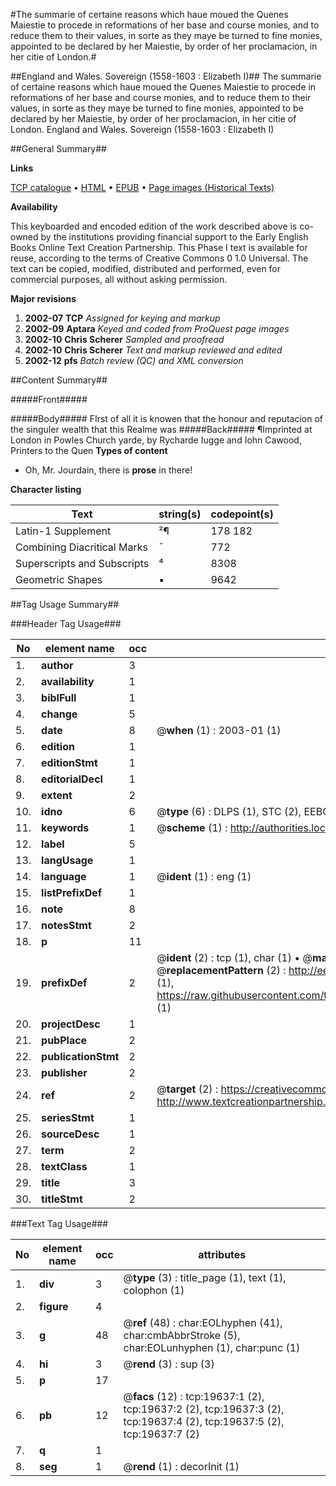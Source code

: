 #The summarie of certaine reasons which haue moued the Quenes Maiestie to procede in reformations of her base and course monies, and to reduce them to their values, in sorte as they maye be turned to fine monies, appointed to be declared by her Maiestie, by order of her proclamacion, in her citie of London.#

##England and Wales. Sovereign (1558-1603 : Elizabeth I)##
The summarie of certaine reasons which haue moued the Quenes Maiestie to procede in reformations of her base and course monies, and to reduce them to their values, in sorte as they maye be turned to fine monies, appointed to be declared by her Maiestie, by order of her proclamacion, in her citie of London.
England and Wales. Sovereign (1558-1603 : Elizabeth I)

##General Summary##

**Links**

[TCP catalogue](http://www.ota.ox.ac.uk/tcp/)  • 
[HTML](http://tei.it.ox.ac.uk/tcp/Texts-HTML/free/A22/A22667.html)  • 
[EPUB](http://tei.it.ox.ac.uk/tcp/Texts-EPUB/free/A22/A22667.epub) • 
[Page images (Historical Texts)](https://data.historicaltexts.jisc.ac.uk/view?pubId=eebo-99854228e&pageId=eebo-99854228e-19637-1)

**Availability**

This keyboarded and encoded edition of the
	       work described above is co-owned by the institutions
	       providing financial support to the Early English Books
	       Online Text Creation Partnership. This Phase I text is
	       available for reuse, according to the terms of Creative
	       Commons 0 1.0 Universal. The text can be copied,
	       modified, distributed and performed, even for
	       commercial purposes, all without asking permission.

**Major revisions**

1. __2002-07__ __TCP__ *Assigned for keying and markup*
1. __2002-09__ __Aptara__ *Keyed and coded from ProQuest page images*
1. __2002-10__ __Chris Scherer__ *Sampled and proofread*
1. __2002-10__ __Chris Scherer__ *Text and markup reviewed and edited*
1. __2002-12__ __pfs__ *Batch review (QC) and XML conversion*

##Content Summary##

#####Front#####

#####Body#####
FIrst of all it is knowen that the honour
and reputacion of the singuler
wealth that this Realme was
#####Back#####
¶Imprinted at London
in Powles Church yarde, by
Rycharde Iugge and Iohn Cawood,
Printers to the
Quen
**Types of content**

  * Oh, Mr. Jourdain, there is **prose** in there!

**Character listing**


|Text|string(s)|codepoint(s)|
|---|---|---|
|Latin-1 Supplement|²¶|178 182|
|Combining             Diacritical Marks|̄|772|
|Superscripts             and Subscripts|⁴|8308|
|Geometric Shapes|▪|9642|

##Tag Usage Summary##

###Header Tag Usage###

|No|element name|occ|attributes|
|---|---|---|---|
|1.|__author__|3||
|2.|__availability__|1||
|3.|__biblFull__|1||
|4.|__change__|5||
|5.|__date__|8| @__when__ (1) : 2003-01 (1)|
|6.|__edition__|1||
|7.|__editionStmt__|1||
|8.|__editorialDecl__|1||
|9.|__extent__|2||
|10.|__idno__|6| @__type__ (6) : DLPS (1), STC (2), EEBO-CITATION (1), PROQUEST (1), VID (1)|
|11.|__keywords__|1| @__scheme__ (1) : http://authorities.loc.gov/ (1)|
|12.|__label__|5||
|13.|__langUsage__|1||
|14.|__language__|1| @__ident__ (1) : eng (1)|
|15.|__listPrefixDef__|1||
|16.|__note__|8||
|17.|__notesStmt__|2||
|18.|__p__|11||
|19.|__prefixDef__|2| @__ident__ (2) : tcp (1), char (1)  •  @__matchPattern__ (2) : ([0-9\-]+):([0-9IVX]+) (1), (.+) (1)  •  @__replacementPattern__ (2) : http://eebo.chadwyck.com/downloadtiff?vid=$1&page=$2 (1), https://raw.githubusercontent.com/textcreationpartnership/Texts/master/tcpchars.xml#$1 (1)|
|20.|__projectDesc__|1||
|21.|__pubPlace__|2||
|22.|__publicationStmt__|2||
|23.|__publisher__|2||
|24.|__ref__|2| @__target__ (2) : https://creativecommons.org/publicdomain/zero/1.0/ (1), http://www.textcreationpartnership.org/docs/. (1)|
|25.|__seriesStmt__|1||
|26.|__sourceDesc__|1||
|27.|__term__|2||
|28.|__textClass__|1||
|29.|__title__|3||
|30.|__titleStmt__|2||


###Text Tag Usage###

|No|element name|occ|attributes|
|---|---|---|---|
|1.|__div__|3| @__type__ (3) : title_page (1), text (1), colophon (1)|
|2.|__figure__|4||
|3.|__g__|48| @__ref__ (48) : char:EOLhyphen (41), char:cmbAbbrStroke (5), char:EOLunhyphen (1), char:punc (1)|
|4.|__hi__|3| @__rend__ (3) : sup (3)|
|5.|__p__|17||
|6.|__pb__|12| @__facs__ (12) : tcp:19637:1 (2), tcp:19637:2 (2), tcp:19637:3 (2), tcp:19637:4 (2), tcp:19637:5 (2), tcp:19637:7 (2)|
|7.|__q__|1||
|8.|__seg__|1| @__rend__ (1) : decorInit (1)|
